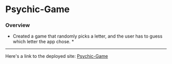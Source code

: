 # Psychic-Game
### Overview
* Created a game that randomly picks a letter, and the user has to guess which letter the app chose. *
_______________________________________________________________________________________________________________________

Here's a link to the deployed site:
[Psychic-Game](https://demiddleton.github.io/Psychic-Game/)